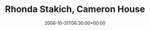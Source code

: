 ---
templateKey: event
guid: 089363c1-6eab-11ea-99c5-002590d1d1b0
date: 2006-10-31T06:30:00+00:00
eventTime: '6:30'
title: Rhonda Stakich, Cameron House
artist: Rhonda Stakich
city: toronto
venue: Cameron House
group: Tim Shia
---